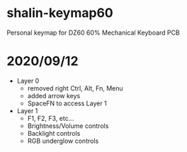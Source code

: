 # shalin-keymap60
Personal keymap for DZ60 60% Mechanical Keyboard PCB

# 2020/09/12
- Layer 0
  - removed right Ctrl, Alt, Fn, Menu
  - added arrow keys
  - SpaceFN to access Layer 1
- Layer 1
  - F1, F2, F3, etc...
  - Brightness/Volume controls
  - Backlight controls
  - RGB underglow controls
  
